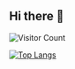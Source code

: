 ## Hi there 👋

![Visitor Count](https://profile-counter.glitch.me/lcckkx/count.svg)

[![Top Langs](https://github-readme-stats.vercel.app/api/top-langs/?username=lcckkx)](https://github.com/lcckkx/github-readme-stats)


<!--
**lcckkx/lcckkx** is a ✨ _special_ ✨ repository because its `README.md` (this file) appears on your GitHub profile.

Here are some ideas to get you started:

- 🔭 I’m currently working on ...
- 🌱 I’m currently learning ...
- 👯 I’m looking to collaborate on ...
- 🤔 I’m looking for help with ...
- 💬 Ask me about ...
- 📫 How to reach me: ...
- 😄 Pronouns: ...
- ⚡ Fun fact: ...
-->
